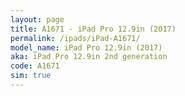 ```yaml
---
layout: page
title: A1671 - iPad Pro 12.9in (2017)
permalink: /ipads/iPad-A1671/
model_name: iPad Pro 12.9in (2017)
aka: iPad Pro 12.9in 2nd generation
code: A1671
sim: true
---
```


